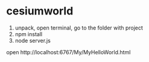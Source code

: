 cesiumworld
===========
1. unpack, open terminal, go to the folder with project 
2. npm install
3. node server.js

open http://localhost:6767/My/MyHelloWorld.html

